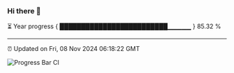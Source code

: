### Hi there 👋

⏳ Year progress { █████████████████████████▁▁▁▁▁ } 85.32 %

---

⏰ Updated on Fri, 08 Nov 2024 06:18:22 GMT

![Progress Bar CI](https://github.com/liununu/liununu/workflows/Progress%20Bar%20CI/badge.svg)
